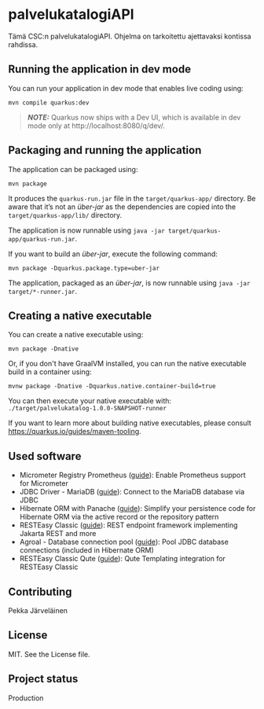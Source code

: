 # palvelukatalogiAPI

Tämä CSC:n palvelukatalogiAPI. Ohjelma on tarkoitettu ajettavaksi kontissa rahdissa.

## Running the application in dev mode

You can run your application in dev mode that enables live coding using:
```shell script
mvn compile quarkus:dev
```

> **_NOTE:_**  Quarkus now ships with a Dev UI, which is available in dev mode only at http://localhost:8080/q/dev/.

## Packaging and running the application

The application can be packaged using:
```shell script
mvn package
```
It produces the `quarkus-run.jar` file in the `target/quarkus-app/` directory.
Be aware that it’s not an _über-jar_ as the dependencies are copied into the `target/quarkus-app/lib/` directory.

The application is now runnable using `java -jar target/quarkus-app/quarkus-run.jar`.

If you want to build an _über-jar_, execute the following command:
```shell script
mvn package -Dquarkus.package.type=uber-jar
```

The application, packaged as an _über-jar_, is now runnable using `java -jar target/*-runner.jar`.

## Creating a native executable

You can create a native executable using: 
```shell script
mvn package -Dnative
```

Or, if you don't have GraalVM installed, you can run the native executable build in a container using: 
```shell script
mvnw package -Dnative -Dquarkus.native.container-build=true
```

You can then execute your native executable with: `./target/palvelukatalog-1.0.0-SNAPSHOT-runner`

If you want to learn more about building native executables, please consult https://quarkus.io/guides/maven-tooling.

## Used software

- Micrometer Registry Prometheus ([guide](https://quarkus.io/guides/micrometer)): Enable Prometheus support for Micrometer
- JDBC Driver - MariaDB ([guide](https://quarkus.io/guides/datasource)): Connect to the MariaDB database via JDBC
- Hibernate ORM with Panache ([guide](https://quarkus.io/guides/hibernate-orm-panache)): Simplify your persistence code for Hibernate ORM via the active record or the repository pattern
- RESTEasy Classic ([guide](https://quarkus.io/guides/resteasy)): REST endpoint framework implementing Jakarta REST and more
- Agroal - Database connection pool ([guide](https://quarkus.io/guides/datasource)): Pool JDBC database connections (included in Hibernate ORM)
- RESTEasy Classic Qute ([guide](https://quarkus.io/guides/qute)): Qute Templating integration for RESTEasy Classic


## Contributing

Pekka Järveläinen


## License

MIT. See the License file.

## Project status

Production
